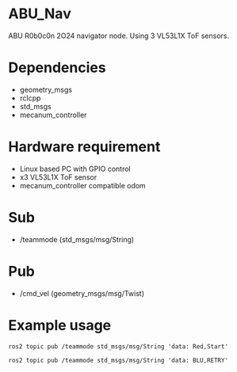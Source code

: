 # ABU_Nav

ABU R0b0c0n 2O24 navigator node. Using 3 VL53L1X ToF sensors.

# Dependencies

- geometry_msgs
- rclcpp
- std_msgs
- mecanum_controller

# Hardware requirement
- Linux based PC with GPIO control
- x3 VL53L1X ToF sensor
- mecanum_controller compatible odom

# Sub
- /teammode (std_msgs/msg/String)

# Pub
- /cmd_vel (geometry_msgs/msg/Twist)

# Example usage

```
ros2 topic pub /teammode std_msgs/msg/String 'data: Red,Start'
```
```
ros2 topic pub /teammode std_msgs/msg/String 'data: BLU,RETRY'
```